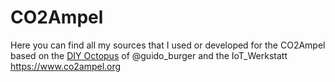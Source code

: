 # CO2Ampel
Here you can find all my sources that I used or developed for the CO2Ampel based on the [DIY Octopus](https://www.tindie.com/products/FabLab/diy-octopus-scd30-bundle-kit/) of @guido_burger and the IoT_Werkstatt https://www.co2ampel.org
